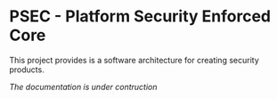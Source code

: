 # PSEC - Platform Security Enforced Core

This project provides is a software architecture for creating security products.

*The documentation is under contruction*
